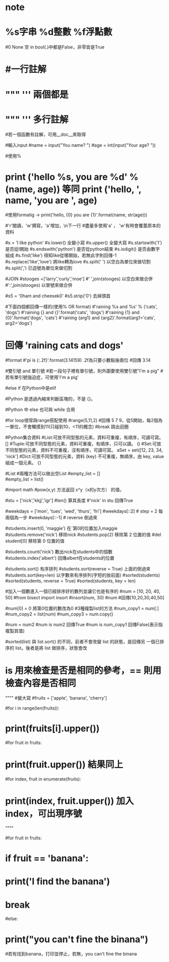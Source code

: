 # note

# %s字串 %d整數 %f浮點數

#0 None 空 in bool(.)中都是False，非零皆是True

# #一行註解

# """     '''      兩個都是
# """     '''      多行註解

#若一個函數有註解，可用__doc__來取得

#輸入input
#name = input("You name? ") 
#age = int(input("Your age? "))

#使用%
# print ('hello %s, you are %d' % (name, age))  等同 print ('hello, ', name, 'you are ', age)

#使用formatig -> print('hello, {0} you are {1}'.format(name, str(age))) 

#'r'閱讀，'w'撰寫，'a'增加，\n下一行
#盡量多使用'a' ， 'w'有時會覆蓋原本的資料

#s = 'I like python'
#s.lower() 全變小寫
#s.upper() 全變大寫
#s.startswith('I') 是否從I開始
#s.endswith('python') 是否從python結束
#s.isdigit()  是否由數字組成
#s.find('like') 得知like從哪開始，若無此字則回傳-1
#s.replace('like','love') 將like轉為love
#s.split(' ') 以空白為單位來做切割
#s.split(',') 已逗號為單位來做切割

#JOIN
#stooges =['larry','curly','moe']
#' ',join(stooges) 以空白來做合併
#':',join(stooges) 以冒號來做合併
 
#s5 = '0ham and cheesek0'
#s5.strip('0')  去掉頭首

#下面四個都回傳一樣的(使用% OR format)
#'raining %s and %s' % ('cats', 'dogs')
#'raining {} and {}'.format('cats', 'dogs')
#'raining {1} and {0}'.format('dogs', 'cats')
#'raining {arg1} and {arg2}'.format(arg1='cats', arg2='dogs')
#            回傳 'raining cats and dogs'
 
#format
#'pi is {:.2f}'.format(3.14159)  .2f為只要小數點後兩位
#回傳 3.14

#雙引號 and 單引號
#若一段句子裡有單引號，則外圍要使用雙引號"I\'m a pig"
#若有單引號強迫症，可使用'I\'m a pig' 
 
#else if 在Python中是elif

#Python 是透過內縮來判斷區塊的，不是 {}。

#Python 中 else 也可與 while 合用
 
#for loop很常與range搭配使用
#range(5,11,2)
#回傳 5 7 9，從5開始，每2個為一單位，不會觸摸到11(只碰到10，<11的概念)
#break 跳出迴圈 
 
 
 
#Python集合資料
#List:可放不同型態的元素，資料可重複，有順序，可讀可寫。 []
#Tuple:可放不同型態的元素，資料可重複，有順序，只可以讀。 ()
#Set:可放不同型態的元素，資料不可重複，沒有順序，可讀可寫。 aSet = set([12, 23, 34, 'nick']
#Dict:可放不同型態的元素，資料 (key) 不可重複，無順序，由 key, value 組成一個元素。 {}


#List
#兩種方法可以做出空List
#empty_list = []  
#empty_list = list()

#import math
#pow(x,y) 方法返回 x^y（x的y次方） 的值。

#stu = ['nick','kkjj','igr']
#len() 算其長度
#'nick' in stu  回傳True

#weekdays = ['mon', 'tues', 'wed', 'thurs', 'fri'] 
#weekdays[::2] # step = 2 每兩個為一步
#weekdays[::-1] # reverse 倒過來

#students.insert(0, 'maggie') 在ˋ第0的位置加入maggie
#students.remove('nick') 移除nick
#students.pop(2) 移除第 2 位置的值
#del student[0] 移除第 0 位置的值

#students.count('nick') 數出nick在students中的個數
#students.index('albert') 回傳albert在students的位置

#students.sort()  有序排列
#students.sort(reverse = True)  上面的倒過來
#students.sort(key=len)  以字數來有序排列(字短的放前面)
#sorted(students)
#sorted(students, reverse = True)
#sorted(students, key = len)

#加入一個數進入一個已經排序好的數列並讓它也是有序的
#num = [10, 20, 40, 50] 
#from bisect import insort 
#insort(num, 30)
#num
#回傳[10,20,30,40,50]

#num[0] = 0 將第0位置的數改為0
#3種複製list的方法
#num_copy1 = num[:] 
#num_copy2 = list(num) 
#num_copy3 = num.copy()

#num = num2 
#num is num2 回傳True
#num is num_copy1 回傳False(表示指複製其值)

#sorted(list) 與 list.sort() 的不同，前者不會改變 list 的狀態，是回傳另 一個已排序的 list。後者是將 list 做排序，狀態會改
# is 用來檢查是否是相同的參考，== 則用檢查內容是否相同

""""
#變大寫
#fruits = ['apple', 'banana', 'cherry']

#for i in range(len(fruits)):
#    print(fruits[i].upper())

#for fruit in fruits:
#    print(fruit.upper())  結果同上

#for index, fruit in enumerate(fruits):
#    print(index, fruit.upper())  加入index，可出現序號
""""

#for fruit in fruits:
#    if fruit == 'banana':
#        print('I find the banana')
#        break
#else:
#    print("you can't fine the binana")
#若有找到banana，打印並停止，若無，you can't fine the binana


